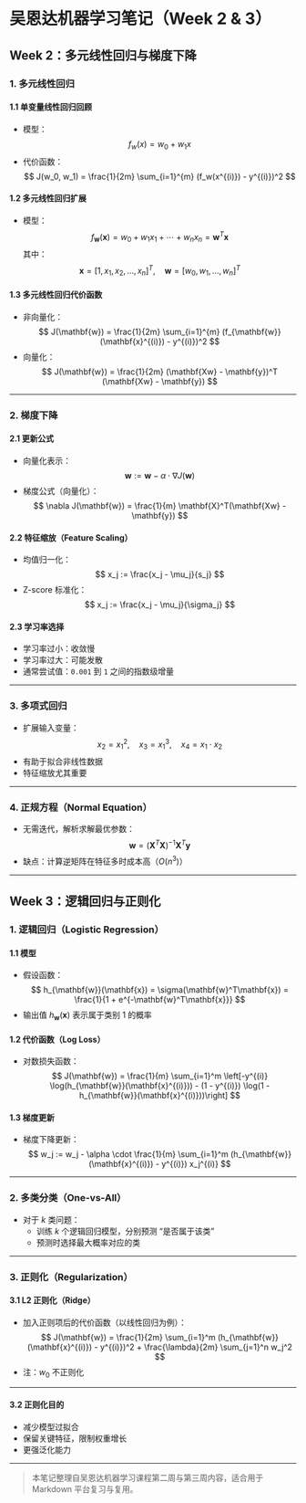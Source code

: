 # 吴恩达机器学习笔记（Week 2 & 3）

## Week 2：多元线性回归与梯度下降

### 1. 多元线性回归

#### 1.1 单变量线性回归回顾

- 模型：  
  $$
  f_w(x) = w_0 + w_1x
  $$
- 代价函数：  
  $$
  J(w_0, w_1) = \frac{1}{2m} \sum_{i=1}^{m} (f_w(x^{(i)}) - y^{(i)})^2
  $$

#### 1.2 多元线性回归扩展

- 模型：  
  $$
  f_{\mathbf{w}}(\mathbf{x}) = w_0 + w_1x_1 + \cdots + w_nx_n = \mathbf{w}^T \mathbf{x}
  $$
  其中：
  $$
  \mathbf{x} = [1, x_1, x_2, ..., x_n]^T,\quad \mathbf{w} = [w_0, w_1, ..., w_n]^T
  $$

#### 1.3 多元线性回归代价函数

- 非向量化：  
  $$
  J(\mathbf{w}) = \frac{1}{2m} \sum_{i=1}^{m} (f_{\mathbf{w}}(\mathbf{x}^{(i)}) - y^{(i)})^2
  $$
- 向量化：  
  $$
  J(\mathbf{w}) = \frac{1}{2m} (\mathbf{Xw} - \mathbf{y})^T (\mathbf{Xw} - \mathbf{y})
  $$

---

### 2. 梯度下降

#### 2.1 更新公式

- 向量化表示：  
  $$
  \mathbf{w} := \mathbf{w} - \alpha \cdot \nabla J(\mathbf{w})
  $$
- 梯度公式（向量化）：  
  $$
  \nabla J(\mathbf{w}) = \frac{1}{m} \mathbf{X}^T(\mathbf{Xw} - \mathbf{y})
  $$

#### 2.2 特征缩放（Feature Scaling）

- 均值归一化：  
  $$
  x_j := \frac{x_j - \mu_j}{s_j}
  $$
- Z-score 标准化：  
  $$
  x_j := \frac{x_j - \mu_j}{\sigma_j}
  $$

#### 2.3 学习率选择

- 学习率过小：收敛慢  
- 学习率过大：可能发散  
- 通常尝试值：`0.001` 到 `1` 之间的指数级增量

---

### 3. 多项式回归

- 扩展输入变量：
  $$
  x_2 = x_1^2,\quad x_3 = x_1^3,\quad x_4 = x_1 \cdot x_2
  $$
- 有助于拟合非线性数据  
- 特征缩放尤其重要

---

### 4. 正规方程（Normal Equation）

- 无需迭代，解析求解最优参数：
  $$
  \mathbf{w} = (\mathbf{X}^T \mathbf{X})^{-1} \mathbf{X}^T \mathbf{y}
  $$
- 缺点：计算逆矩阵在特征多时成本高（$O(n^3)$）

---

## Week 3：逻辑回归与正则化

### 1. 逻辑回归（Logistic Regression）

#### 1.1 模型

- 假设函数：
  $$
  h_{\mathbf{w}}(\mathbf{x}) = \sigma(\mathbf{w}^T\mathbf{x}) = \frac{1}{1 + e^{-\mathbf{w}^T\mathbf{x}}}
  $$
- 输出值 $h_{\mathbf{w}}(\mathbf{x})$ 表示属于类别 1 的概率

#### 1.2 代价函数（Log Loss）

- 对数损失函数：
  $$
  J(\mathbf{w}) = \frac{1}{m} \sum_{i=1}^m \left[-y^{(i)} \log(h_{\mathbf{w}}(\mathbf{x}^{(i)})) - (1 - y^{(i)}) \log(1 - h_{\mathbf{w}}(\mathbf{x}^{(i)}))\right]
  $$

#### 1.3 梯度更新

- 梯度下降更新：
  $$
  w_j := w_j - \alpha \cdot \frac{1}{m} \sum_{i=1}^m (h_{\mathbf{w}}(\mathbf{x}^{(i)}) - y^{(i)}) x_j^{(i)}
  $$

---

### 2. 多类分类（One-vs-All）

- 对于 $k$ 类问题：
  - 训练 $k$ 个逻辑回归模型，分别预测 “是否属于该类”
  - 预测时选择最大概率对应的类

---

### 3. 正则化（Regularization）

#### 3.1 L2 正则化（Ridge）

- 加入正则项后的代价函数（以线性回归为例）：
  $$
  J(\mathbf{w}) = \frac{1}{2m} \sum_{i=1}^m (h_{\mathbf{w}}(\mathbf{x}^{(i)}) - y^{(i)})^2 + \frac{\lambda}{2m} \sum_{j=1}^n w_j^2
  $$
- 注：$w_0$ 不正则化

---

#### 3.2 正则化目的

- 减少模型过拟合  
- 保留关键特征，限制权重增长  
- 更强泛化能力

---

> 本笔记整理自吴恩达机器学习课程第二周与第三周内容，适合用于 Markdown 平台复习与复用。
